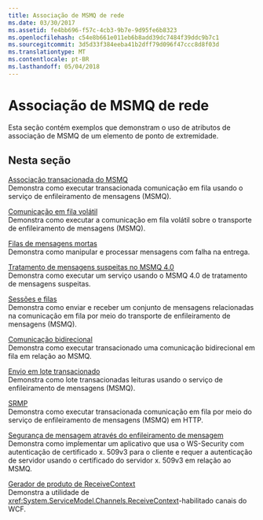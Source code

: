 ```yaml
---
title: Associação de MSMQ de rede
ms.date: 03/30/2017
ms.assetid: fe4bb696-f57c-4cb3-9b7e-9d95fe6b8323
ms.openlocfilehash: c54e8b661e011eb6b8add39dc7484f39ddc9b7c1
ms.sourcegitcommit: 3d5d33f384eeba41b2dff79d096f47ccc8d8f03d
ms.translationtype: MT
ms.contentlocale: pt-BR
ms.lasthandoff: 05/04/2018
---
```

# <a name="net-msmq-binding"></a>Associação de MSMQ de rede
Esta seção contém exemplos que demonstram o uso de atributos de associação de MSMQ de um elemento de ponto de extremidade.  
  
## <a name="in-this-section"></a>Nesta seção  
 [Associação transacionada do MSMQ](../../../../docs/framework/wcf/samples/transacted-msmq-binding.md)  
 Demonstra como executar transacionada comunicação em fila usando o serviço de enfileiramento de mensagens (MSMQ).  
  
 [Comunicação em fila volátil](../../../../docs/framework/wcf/samples/volatile-queued-communication.md)  
 Demonstra como executar a comunicação em fila volátil sobre o transporte de enfileiramento de mensagens (MSMQ).  
  
 [Filas de mensagens mortas](../../../../docs/framework/wcf/samples/dead-letter-queues.md)  
 Demonstra como manipular e processar mensagens com falha na entrega.  
  
 [Tratamento de mensagens suspeitas no MSMQ 4.0](../../../../docs/framework/wcf/samples/poison-message-handling-in-msmq-4-0.md)  
 Demonstra como executar um serviço usando o MSMQ 4.0 de tratamento de mensagens suspeitas.  
  
 [Sessões e filas](../../../../docs/framework/wcf/samples/sessions-and-queues.md)  
 Demonstra como enviar e receber um conjunto de mensagens relacionadas na comunicação em fila por meio do transporte de enfileiramento de mensagens (MSMQ).  
  
 [Comunicação bidirecional](../../../../docs/framework/wcf/samples/two-way-communication.md)  
 Demonstra como executar transacionado uma comunicação bidirecional em fila em relação ao MSMQ.  
  
 [Envio em lote transacionado](../../../../docs/framework/wcf/samples/transacted-batching.md)  
 Demonstra como lote transacionadas leituras usando o serviço de enfileiramento de mensagens (MSMQ).  
  
 [SRMP](../../../../docs/framework/wcf/samples/srmp.md)  
 Demonstra como executar transacionada comunicação em fila por meio do serviço de enfileiramento de mensagens (MSMQ) em HTTP.  
  
 [Segurança de mensagem através do enfileiramento de mensagem](../../../../docs/framework/wcf/samples/message-security-over-message-queuing.md)  
 Demonstra como implementar um aplicativo que usa o WS-Security com autenticação de certificado x. 509v3 para o cliente e requer a autenticação de servidor usando o certificado do servidor x. 509v3 em relação ao MSMQ.  
  
 [Gerador de produto de ReceiveContext](../../../../docs/framework/wcf/samples/receivecontext-enabled-wcf-channels.md)  
 Demonstra a utilidade de <xref:System.ServiceModel.Channels.ReceiveContext>-habilitado canais do WCF.
